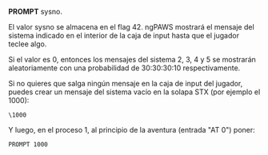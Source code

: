 **PROMPT** sysno.

El valor sysno se almacena en el flag 42. ngPAWS mostrará el mensaje del sistema indicado en el interior de la caja de input hasta que el jugador teclee algo.

Si el valor es 0, entonces los mensajes del sistema 2, 3, 4 y 5 se mostrarán aleatoriamente con una probabilidad de 30:30:30:10 respectivamente.

Si no quieres que salga ningún mensaje en la caja de input del jugador, puedes crear un mensaje del sistema vacío en la solapa STX (por ejemplo el 1000):

```
\1000
```

Y luego, en el proceso 1, al principio de la aventura (entrada "AT 0") poner:

```
PROMPT 1000
```